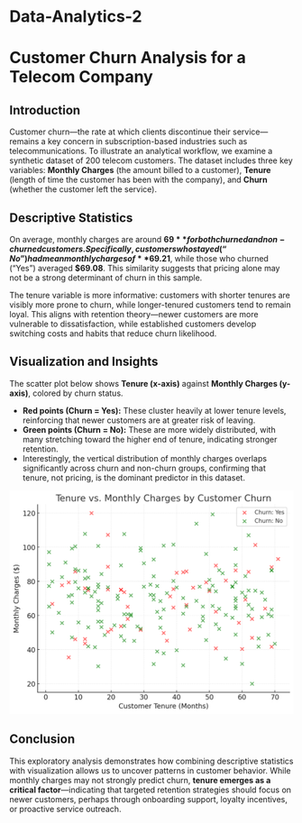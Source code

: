 # Data-Analytics-2
# Customer Churn Analysis for a Telecom Company  

## Introduction  
Customer churn—the rate at which clients discontinue their service—remains a key concern in subscription-based industries such as telecommunications. To illustrate an analytical workflow, we examine a synthetic dataset of 200 telecom customers. The dataset includes three key variables: **Monthly Charges** (the amount billed to a customer), **Tenure** (length of time the customer has been with the company), and **Churn** (whether the customer left the service).  

## Descriptive Statistics  
On average, monthly charges are around **$69** for both churned and non-churned customers. Specifically, customers who stayed (“No”) had mean monthly charges of **$69.21**, while those who churned (“Yes”) averaged **$69.08**. This similarity suggests that pricing alone may not be a strong determinant of churn in this sample.  

The tenure variable is more informative: customers with shorter tenures are visibly more prone to churn, while longer-tenured customers tend to remain loyal. This aligns with retention theory—newer customers are more vulnerable to dissatisfaction, while established customers develop switching costs and habits that reduce churn likelihood.  

## Visualization and Insights  
The scatter plot below shows **Tenure (x-axis)** against **Monthly Charges (y-axis)**, colored by churn status.  

- **Red points (Churn = Yes):** These cluster heavily at lower tenure levels, reinforcing that newer customers are at greater risk of leaving.  
- **Green points (Churn = No):** These are more widely distributed, with many stretching toward the higher end of tenure, indicating stronger retention.  
- Interestingly, the vertical distribution of monthly charges overlaps significantly across churn and non-churn groups, confirming that tenure, not pricing, is the dominant predictor in this dataset.  

![Tenure vs. Monthly Charges by Customer Churn](Graph.png)

## Conclusion  
This exploratory analysis demonstrates how combining descriptive statistics with visualization allows us to uncover patterns in customer behavior. While monthly charges may not strongly predict churn, **tenure emerges as a critical factor**—indicating that targeted retention strategies should focus on newer customers, perhaps through onboarding support, loyalty incentives, or proactive service outreach.  

